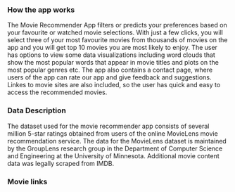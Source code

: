  ### How the app works
 
 The Movie Recommender App filters or predicts your preferences based on your favourite or watched movie selections. With just a few clicks, you will select three of your most favourite movies from thousands of movies on the app and you will get top 10 movies you are most likely to enjoy.
 The user has options to view some data visualizations including word clouds that show the most popular words that appear in movie titles and plots on the most popular genres etc.
 The app also contains a contact page, where users of the app can rate our app and give feedback and suggestions. Linkes to movie sites are also included, so the user has quick and easy to access the recommended movies.
 
 ### Data Description 
 
 The dataset used for the movie recommender app consists of several million 5-star ratings obtained from users of the online MovieLens movie recommendation service. 
 The data for the MovieLens dataset is maintained by the GroupLens research group in the Department of Computer Science and Engineering at the University of Minnesota. 
 Additional movie content data was legally scraped from IMDB.
 
 ### Movie links